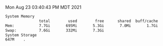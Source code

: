 Mon Aug 23 03:40:43 PM MDT 2021
```bash
System Memory
               total        used        free      shared  buff/cache   available
Mem:           7.7Gi       695Mi       5.3Gi       7.0Mi       1.7Gi       6.6Gi
Swap:          7.6Gi       332Mi       7.3Gi
System Storage
647M	.
```
```bash
